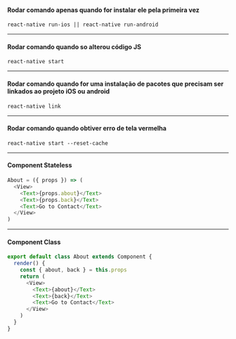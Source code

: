 #### Rodar comando apenas quando for instalar ele pela primeira vez

`react-native run-ios || react-native run-android`

---

#### Rodar comando quando so alterou código JS

`react-native start`

---

#### Rodar comando quando for uma instalação de pacotes que precisam ser linkados ao projeto iOS ou android

`react-native link`

---

#### Rodar comando quando obtiver erro de tela vermelha

`react-native start --reset-cache`

---

#### Component Stateless

```js
About = ({ props }) => (
  <View>
    <Text>{props.about}</Text>
    <Text>{props.back}</Text>
    <Text>Go to Contact</Text>
  </View>
)
```

---

#### Component Class

```js
export default class About extends Component {
  render() {
    const { about, back } = this.props
    return (
      <View>
        <Text>{about}</Text>
        <Text>{back}</Text>
        <Text>Go to Contact</Text>
      </View>
    )
  }
}
```
